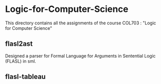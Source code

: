 # Logic-for-Computer-Science
This directory contains all the assignments of the course COL703 : "Logic for Computer Science"

## flasl2ast
Designed a parser for Formal Language for Arguments in Sentential Logic (FLASL) in sml.

## flasl-tableau
